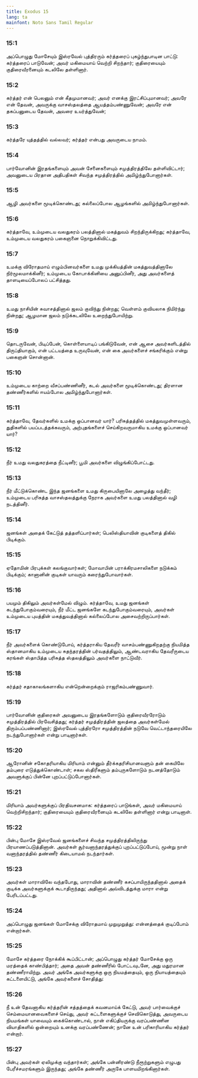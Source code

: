```yaml
---
title: Exodus 15
lang: ta
mainfont: Noto Sans Tamil Regular
---
```


###  15:1

அப்பொழுது மோசேயும் இஸ்ரவேல் புத்திரரும் கர்த்தரைப் புகழ்ந்துபாடின பாட்டு: கர்த்தரைப் பாடுவேன்; அவர் மகிமையாய் வெற்றி சிறந்தார்; குதிரையையும் குதிரைவீரனையும் கடலிலே தள்ளினார்.

###  15:2

கர்த்தர் என் பெலனும் என் கீதமுமானவர்; அவர் எனக்கு இரட்சிப்புமானவர்; அவரே என் தேவன், அவருக்கு வாசஸ்தலத்தை ஆயத்தம்பண்ணுவேன்; அவரே என் தகப்பனுடைய தேவன், அவரை உயர்த்துவேன்;

###  15:3

கர்த்தரே யுத்தத்தில் வல்லவர்; கர்த்தர் என்பது அவருடைய நாமம்.

###  15:4

பார்வோனின் இரதங்களையும் அவன் சேனைகளையும் சமுத்திரத்திலே தள்ளிவிட்டார்; அவனுடைய பிரதான அதிபதிகள் சிவந்த சமுத்திரத்தில் அமிழ்ந்துபோனார்கள்.

###  15:5

ஆழி அவர்களை மூடிக்கொண்டது; கல்லைப்போல ஆழங்களில் அமிழ்ந்துபோனார்கள்.

###  15:6

கர்த்தாவே, உம்முடைய வலதுகரம் பலத்தினால் மகத்துவம் சிறந்திருக்கிறது; கர்த்தாவே, உம்முடைய வலதுகரம் பகைஞனை நொறுக்கிவிட்டது.

###  15:7

உமக்கு விரோதமாய் எழும்பினவர்களை உமது முக்கியத்தின் மகத்துவத்தினாலே நிர்மூலமாக்கினீர்; உம்முடைய கோபாக்கினியை அனுப்பினீர், அது அவர்களைத் தாளடியைப்போலப் பட்சித்தது.

###  15:8

உமது நாசியின் சுவாசத்தினால் ஜலம் குவிந்து நின்றது; வெள்ளம் குவியலாக நிமிர்ந்து நின்றது; ஆழமான ஜலம் நடுக்கடலிலே உறைந்துபோயிற்று.

###  15:9

தொடருவேன், பிடிப்பேன், கொள்ளையாடிப் பங்கிடுவேன், என் ஆசை அவர்களிடத்தில் திருப்தியாகும், என் பட்டயத்தை உருவுவேன், என் கை அவர்களைச் சங்கரிக்கும் என்று பகைஞன் சொன்னான்.

###  15:10

உம்முடைய காற்றை வீசப்பண்ணினீர், கடல் அவர்களை மூடிக்கொண்டது; திரளான தண்ணீர்களில் ஈயம்போல அமிழ்ந்துபோனார்கள்.

###  15:11

கர்த்தாவே, தேவர்களில் உமக்கு ஒப்பானவர் யார்? பரிசுத்தத்தில் மகத்துவமுள்ளவரும், துதிகளில் பயப்படத்தக்கவரும், அற்புதங்களைச் செய்கிறவருமாகிய உமக்கு ஒப்பானவர் யார்?

###  15:12

நீர் உமது வலதுகரத்தை நீட்டினீர்; பூமி அவர்களை விழுங்கிப்போட்டது.

###  15:13

நீர் மீட்டுக்கொண்ட இந்த ஜனங்களை உமது கிருபையினாலே அழைத்து வந்தீர்; உம்முடைய பரிசுத்த வாசஸ்தலத்துக்கு நேராக அவர்களை உமது பலத்தினால் வழி நடத்தினீர்.

###  15:14

ஜனங்கள் அதைக் கேட்டுத் தத்தளிப்பார்கள்; பெலிஸ்தியாவின் குடிகளைத் திகில் பிடிக்கும்.

###  15:15

ஏதோமின் பிரபுக்கள் கலங்குவார்கள்; மோவாபின் பராக்கிரமசாலிகளை நடுக்கம் பிடிக்கும்; கானானின் குடிகள் யாவரும் கரைந்துபோவார்கள்.

###  15:16

பயமும் திகிலும் அவர்கள்மேல் விழும். கர்த்தாவே, உமது ஜனங்கள் கடந்துபோகும்வரையும், நீர் மீட்ட ஜனங்களே கடந்துபோகும்வரையும், அவர்கள் உம்முடைய புயத்தின் மகத்துவத்தினால் கல்லைப்போல அசைவற்றிருப்பார்கள்.

###  15:17

நீர் அவர்களைக் கொண்டுபோய், கர்த்தராகிய தேவரீர் வாசம்பண்ணுகிறதற்கு நியமித்த ஸ்தானமாகிய உம்முடைய சுதந்தரத்தின் பர்வதத்திலும், ஆண்டவராகிய தேவரீருடைய கரங்கள் ஸ்தாபித்த பரிசுத்த ஸ்தலத்திலும் அவர்களை நாட்டுவீர்.

###  15:18

கர்த்தர் சதாகாலங்களாகிய என்றென்றைக்கும் ராஜரிகம்பண்ணுவார்.

###  15:19

பார்வோனின் குதிரைகள் அவனுடைய இரதங்களோடும் குதிரைவீரரோடும் சமுத்திரத்தில் பிரவேசித்தது; கர்த்தர் சமுத்திரத்தின் ஜலத்தை அவர்கள்மேல் திரும்பப்பண்ணினார்; இஸ்ரவேல் புத்திரரோ சமுத்திரத்தின் நடுவே வெட்டாந்தரையிலே நடந்துபோனார்கள் என்று பாடினார்கள்.

###  15:20

ஆரோனின் சகோதரியாகிய மிரியாம் என்னும் தீர்க்கதரிசியானவளும் தன் கையிலே தம்புரை எடுத்துக்கொண்டாள்; சகல ஸ்திரீகளும் தம்புருகளோடும் நடனத்தோடும் அவளுக்குப் பின்னே புறப்பட்டுப்போனார்கள்.

###  15:21

மிரியாம் அவர்களுக்குப் பிரதிவசனமாக: கர்த்தரைப் பாடுங்கள், அவர் மகிமையாய் வெற்றிசிறந்தார்; குதிரையையும் குதிரைவீரனையும் கடலிலே தள்ளினார் என்று பாடினாள்.

###  15:22

பின்பு மோசே இஸ்ரவேல் ஜனங்களைச் சிவந்த சமுத்திரத்திலிருந்து பிரயாணப்படுத்தினான். அவர்கள் சூர்வனாந்தரத்துக்குப் புறப்பட்டுப்போய், மூன்று நாள் வனாந்தரத்தில் தண்ணீர் கிடையாமல் நடந்தார்கள்.

###  15:23

அவர்கள் மாராவிலே வந்தபோது, மாராவின் தண்ணீர் கசப்பாயிருந்ததினால் அதைக் குடிக்க அவர்களுக்குக் கூடாதிருந்தது; அதினால் அவ்விடத்துக்கு மாரா என்று பேரிடப்பட்டது.

###  15:24

அப்பொழுது ஜனங்கள் மோசேக்கு விரோதமாய் முறுமுறுத்து: என்னத்தைக் குடிப்போம் என்றார்கள்.

###  15:25

மோசே கர்த்தரை நோக்கிக் கூப்பிட்டான்; அப்பொழுது கர்த்தர் மோசேக்கு ஒரு மரத்தைக் காண்பித்தார்; அதை அவன் தண்ணீரில் போட்டவுடனே, அது மதுரமான தண்ணீராயிற்று. அவர் அங்கே அவர்களுக்கு ஒரு நியமத்தையும், ஒரு நியாயத்தையும் கட்டளையிட்டு, அங்கே அவர்களைச் சோதித்து:

###  15:26

நீ உன் தேவனாகிய கர்த்தரின் சத்தத்தைக் கவனமாய்க் கேட்டு, அவர் பார்வைக்குச் செம்மையானவைகளைச் செய்து, அவர் கட்டளைகளுக்குச் செவிகொடுத்து, அவருடைய நியமங்கள் யாவையும் கைக்கொண்டால், நான் எகிப்தியருக்கு வரப்பண்ணின வியாதிகளில் ஒன்றையும் உனக்கு வரப்பண்ணேன்; நானே உன் பரிகாரியாகிய கர்த்தர் என்றார்.

###  15:27

பின்பு அவர்கள் ஏலிமுக்கு வந்தார்கள்; அங்கே பன்னிரண்டு நீரூற்றுகளும் எழுபது பேரீச்சமரங்களும் இருந்தது; அங்கே தண்ணீர் அருகே பாளயமிறங்கினார்கள்.

